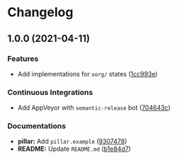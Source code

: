 # Changelog

## 1.0.0 (2021-04-11)


### Features

* Add implementations for `xorg/` states ([1cc993e](https://github.com/extra2000/xorg-formula/commit/1cc993eb92f2ae511fb8ec25b4d3bb763cb13622))


### Continuous Integrations

* Add AppVeyor with `semantic-release` bot ([704643c](https://github.com/extra2000/xorg-formula/commit/704643c817503db220855a3e7aae11ed40094a96))


### Documentations

* **pillar:** Add `pillar.example` ([9307478](https://github.com/extra2000/xorg-formula/commit/9307478fe999cfbf11627ee3ffa7cfeaed3fee05))
* **README:** Update `README.md` ([b1e84d7](https://github.com/extra2000/xorg-formula/commit/b1e84d7263e3a2f587e4377f9af5379e477f617d))
